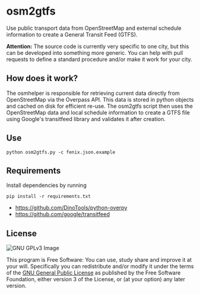 osm2gtfs
========

Use public transport data from OpenStreetMap and external schedule information to create a General Transit Feed (GTFS).

**Attention:** The source code is currently very specific to one city, but this can be developed into something more generic.
You can help with pull requests to define a standard procedure and/or make it work for your city.

How does it work?
-----------------

The osmhelper is responsible for retrieving current data directly from OpenStreetMap
via the Overpass API.
This data is stored in python objects and cached on disk for efficient re-use.
The osm2gtfs script then uses the OpenStreetMap data and local schedule information
to create a GTFS file using Google's transitfeed library and validates it after creation.

Use
------------

    python osm2gtfs.py -c fenix.json.example

Requirements
------------

Install dependencies by running

    pip install -r requirements.txt

* https://github.com/DinoTools/python-overpy
* https://github.com/google/transitfeed

License
-------

![GNU GPLv3 Image](https://www.gnu.org/graphics/gplv3-127x51.png)

This program is Free Software: You can use, study share and improve it at your
will. Specifically you can redistribute and/or modify it under the terms of the
[GNU General Public License](https://www.gnu.org/licenses/gpl.html) as
published by the Free Software Foundation, either version 3 of the License, or
(at your option) any later version.
